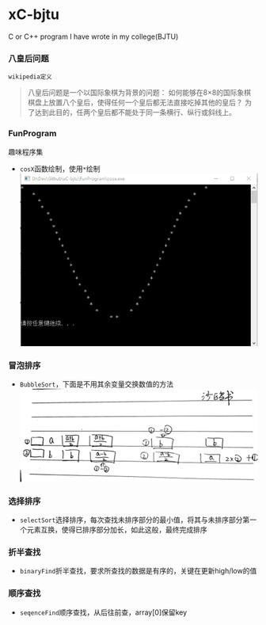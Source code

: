 # xC-bjtu
C or C++ program I have wrote in my college(BJTU)

### 八皇后问题
`wikipedia定义`  
> 八皇后问题是一个以国际象棋为背景的问题：
如何能够在8×8的国际象棋棋盘上放置八个皇后，使得任何一个皇后都无法直接吃掉其他的皇后？
为了达到此目的，任两个皇后都不能处于同一条横行、纵行或斜线上。

### FunProgram
趣味程序集
- `cosX`函数绘制，使用`*`绘制   
![](snap/cosX.png)

### 冒泡排序
- `BubbleSort`，下面是不用其余变量交换数值的方法
![](snap/swapAB.png)

### 选择排序
- `selectSort`选择排序，每次查找未排序部分的最小值，将其与未排序部分第一个元素互换，使得已排序部分加长，如此这般，最终完成排序

### 折半查找
- `binaryFind`折半查找，要求所查找的数据是有序的，关键在更新high/low的值

### 顺序查找
- `seqenceFind`顺序查找，从后往前查，array[0]保留key
